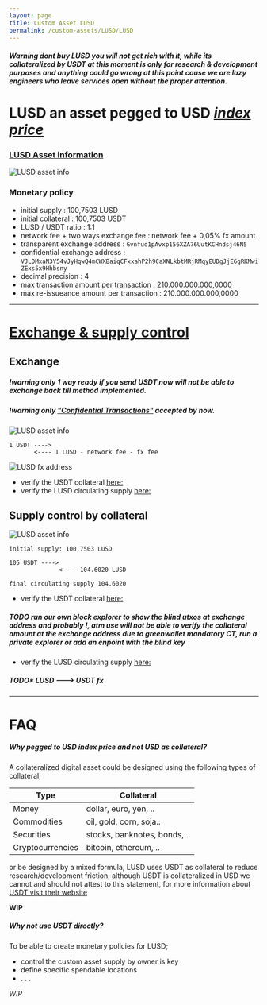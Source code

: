 ```yaml
---
layout: page
title: Custom Asset LUSD
permalink: /custom-assets/LUSD/LUSD
---
```

##### Warning dont buy LUSD you will not get rich with it, while its collateralized by USDT at this moment is only for research & development purposes and anything could go wrong at this point cause we are lazy engineers who leave services open without the proper attention.  
# LUSD an asset pegged to USD [_index price_](https://en.wikipedia.org/wiki/Price_index)  


### [LUSD Asset information](https://blockstream.info/liquid/asset/84467161a382f4b55912805a1ab992c89a7ca126024dbf1463b3d8d5cdf9e68b) 
<img class="" alt="LUSD asset info" src="{{ site.url }}/images/LUSD_asset_info.png" />


### Monetary policy

- initial supply                          : 100,7503 LUSD
- initial collateral                      : 100,7503 USDT
- LUSD / USDT ratio                       : 1:1
- network fee + two ways exchange fee     : network fee + 0,05% fx amount 
- transparent exchange address            : `Gvnfud1pAvxp156XZA76UutKCHndsj46N5` 
- confidential exchange address           : `VJLDMxaN3Y54vJyHqwQ4mCWXBaiqCFxxahP2h9CaXNLkbtMRjRMqyEUDgJjE6gRKMwiZExs5x9Hhbsny`
- decimal precision                       : 4
- max transaction amount per transaction  : 210.000.000.000,0000
- max re-issueance amount per transaction : 210.000.000.000,0000

***
# [Exchange & supply control](https://blockstream.info/liquid/address/Gvnfud1pAvxp156XZA76UutKCHndsj46N5)

## Exchange

##### !warning only 1 way ready if you send USDT now will not be able to exchange back till method implemented.
##### !warning only ["Confidential Transactions"](https://docs.blockstream.com/liquid/technical_overview.html#confidential-transactions) accepted by now.

<img class="" alt="LUSD asset info" src="{{ site.url }}/images/LUSD_fx_green.png" />


```
1 USDT ----> 
       <---- 1 LUSD - network fee - fx fee

```

<img class="" alt="LUSD fx address" src="{{ site.url }}/images/LUSD_fx_address_m.png" />



* verify the USDT collateral         [here:](https://blockstream.info/liquid/address/Gvnfud1pAvxp156XZA76UutKCHndsj46N5) 
* verify the LUSD circulating supply [here:](https://blockstream.info/liquid/asset/84467161a382f4b55912805a1ab992c89a7ca126024dbf1463b3d8d5cdf9e68b)

## Supply control by collateral

<img class="" alt="LUSD asset info" src="{{ site.url }}/images/LUSD_supply_green.png" />

```
initial supply: 100,7503 LUSD

105 USDT ---->
              <---- 104.6020 LUSD 

final circulating supply 104.6020
```

* verify the USDT collateral         [here:](https://blockstream.info/liquid/address/Gvnfud1pAvxp156XZA76UutKCHndsj46N5)
##### TODO run our own block explorer to show the blind utxos at exchange address and probably !, atm use will not be able to verify the collateral amount at the exchange address due to greenwallet mandatory CT, run a private explorer or add an enpoint with the blind key 
* verify the LUSD circulating supply [here:](https://blockstream.info/liquid/asset/84467161a382f4b55912805a1ab992c89a7ca126024dbf1463b3d8d5cdf9e68b)


##### TODO* LUSD ---> USDT fx 

***
# FAQ 
##### Why pegged to USD _index price_ and not USD as collateral?
A collateralized digital asset could be designed using the following types of collateral;

|Type            |Collateral|
|--------|--------|
|Money           |dollar, euro, yen, ..       |
|Commodities     |oil, gold, corn, soja..     |
|Securities      |stocks, banknotes, bonds, ..|
|Cryptocurrencies|bitcoin, ethereum, ..       |

or be designed by a mixed formula, LUSD uses USDT as collateral to reduce research/development friction, although USDT is collateralized in USD we cannot and should not attest to this statement, for more information about [USDT visit their website](https://tether.to/)

__WIP__

##### Why not use USDT directly?
To be able to create monetary policies for LUSD;

- control the custom asset supply by owner is key  
- define specific spendable locations
- . . .

_WIP_




